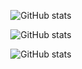 <p align="center"><img align="center" src="https://github-readme-stats.vercel.app/api?username=jess2D&show_icons=true&title_color=FE7295&bg_color=8176FF&icon_color=00CEFF&text_color=FEE6F4" alt="GitHub stats"/></p>

<p align="center"><img align="center" src="https://github-readme-streak-stats.herokuapp.com?user=jess2D&theme=dark&background=8176FF&stroke=00CEFF&ring=FE7295&currStreakNum=FEE6F4&currStreakLabel=FEE6F4&dates=FEE6F4&fire=FE84C3" alt="GitHub stats"/></p>

<p align="center"><img align="center" src="https://github-readme-stats.vercel.app/api/top-langs/?username=jess2D&bg_color=8176FF&title_color=FFFFFF&text_color=FEE6F4" alt="GitHub stats"/></p>



